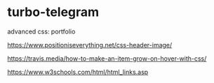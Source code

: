 # turbo-telegram
advanced css: portfolio

https://www.positioniseverything.net/css-header-image/

https://travis.media/how-to-make-an-item-grow-on-hover-with-css/

https://www.w3schools.com/html/html_links.asp